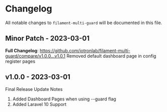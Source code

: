# Changelog

All notable changes to `filament-multi-guard` will be documented in this file.

## Minor Patch - 2023-03-01

**Full Changelog**: https://github.com/iotronlab/filament-multi-guard/compare/v1.0.0...v1.0.1
Removed default dashboard page in config register pages

## v1.0.0 - 2023-03-01

Final Release
Update Notes

1. Added Dashboard Pages when using --guard flag
2. Added Laravel 10 Support
